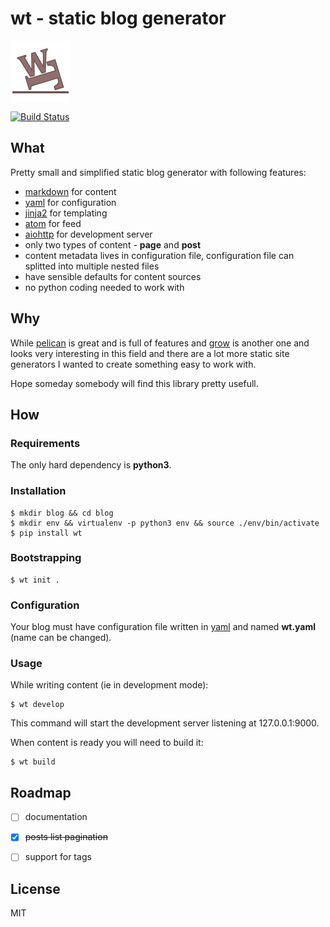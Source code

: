 # wt - static blog generator

![Logo](misc/logo96.png)

[![Build Status](https://travis-ci.org/ysegorov/wt.svg?branch=master)](https://travis-ci.org/ysegorov/wt)


## What

Pretty small and simplified static blog generator with following features:

- [markdown][markdown] for content
- [yaml][yaml] for configuration
- [jinja2][jinja2] for templating
- [atom][atom] for feed
- [aiohttp][aiohttp] for development server
- only two types of content - **page** and **post**
- content metadata lives in configuration file, configuration file can splitted
  into multiple nested files
- have sensible defaults for content sources
- no python coding needed to work with


## Why

While [pelican][pelican] is great and is full of features and [grow][grow] is
another one and looks very interesting in this field and there are a lot more
static site generators I wanted to create something easy to work with.

Hope someday somebody will find this library pretty usefull.


## How

### Requirements

The only hard dependency is **python3**.

### Installation

```shell
$ mkdir blog && cd blog
$ mkdir env && virtualenv -p python3 env && source ./env/bin/activate
$ pip install wt

```

### Bootstrapping

```shell
$ wt init .

```

### Configuration

Your blog must have configuration file written in [yaml][yaml] and named
**wt.yaml** (name can be changed).

### Usage

While writing content (ie in development mode):

```shell
$ wt develop

```

This command will start the development server listening at 127.0.0.1:9000.

When content is ready you will need to build it:

```shell
$ wt build

```


## Roadmap

- [ ] documentation
- [x] ~~posts list pagination~~
- [ ] support for tags


## License

MIT


[markdown]: http://daringfireball.net/projects/markdown/
[yaml]: http://yaml.org/
[jinja2]: http://jinja.pocoo.org/
[atom]: https://en.wikipedia.org/wiki/Atom_(standard)
[aiohttp]: http://aiohttp.readthedocs.io/en/stable/
[pelican]: http://docs.getpelican.com/
[grow]: https://grow.io/
